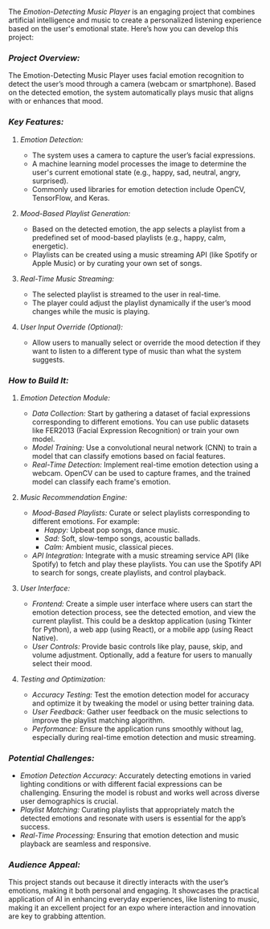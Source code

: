 The *Emotion-Detecting Music Player* is an engaging project that combines artificial intelligence and music to create a personalized listening experience based on the user's emotional state. Here’s how you can develop this project:

### *Project Overview:*
The Emotion-Detecting Music Player uses facial emotion recognition to detect the user’s mood through a camera (webcam or smartphone). Based on the detected emotion, the system automatically plays music that aligns with or enhances that mood.

### *Key Features:*

1. *Emotion Detection:*
   - The system uses a camera to capture the user’s facial expressions.
   - A machine learning model processes the image to determine the user's current emotional state (e.g., happy, sad, neutral, angry, surprised).
   - Commonly used libraries for emotion detection include OpenCV, TensorFlow, and Keras.

2. *Mood-Based Playlist Generation:*
   - Based on the detected emotion, the app selects a playlist from a predefined set of mood-based playlists (e.g., happy, calm, energetic).
   - Playlists can be created using a music streaming API (like Spotify or Apple Music) or by curating your own set of songs.

3. *Real-Time Music Streaming:*
   - The selected playlist is streamed to the user in real-time.
   - The player could adjust the playlist dynamically if the user’s mood changes while the music is playing.

4. *User Input Override (Optional):*
   - Allow users to manually select or override the mood detection if they want to listen to a different type of music than what the system suggests.

### *How to Build It:*

1. *Emotion Detection Module:*
   - *Data Collection:* Start by gathering a dataset of facial expressions corresponding to different emotions. You can use public datasets like FER2013 (Facial Expression Recognition) or train your own model.
   - *Model Training:* Use a convolutional neural network (CNN) to train a model that can classify emotions based on facial features.
   - *Real-Time Detection:* Implement real-time emotion detection using a webcam. OpenCV can be used to capture frames, and the trained model can classify each frame's emotion.

2. *Music Recommendation Engine:*
   - *Mood-Based Playlists:* Curate or select playlists corresponding to different emotions. For example:
     - *Happy:* Upbeat pop songs, dance music.
     - *Sad:* Soft, slow-tempo songs, acoustic ballads.
     - *Calm:* Ambient music, classical pieces.
   - *API Integration:* Integrate with a music streaming service API (like Spotify) to fetch and play these playlists. You can use the Spotify API to search for songs, create playlists, and control playback.

3. *User Interface:*
   - *Frontend:* Create a simple user interface where users can start the emotion detection process, see the detected emotion, and view the current playlist. This could be a desktop application (using Tkinter for Python), a web app (using React), or a mobile app (using React Native).
   - *User Controls:* Provide basic controls like play, pause, skip, and volume adjustment. Optionally, add a feature for users to manually select their mood.

4. *Testing and Optimization:*
   - *Accuracy Testing:* Test the emotion detection model for accuracy and optimize it by tweaking the model or using better training data.
   - *User Feedback:* Gather user feedback on the music selections to improve the playlist matching algorithm.
   - *Performance:* Ensure the application runs smoothly without lag, especially during real-time emotion detection and music streaming.

### *Potential Challenges:*
- *Emotion Detection Accuracy:* Accurately detecting emotions in varied lighting conditions or with different facial expressions can be challenging. Ensuring the model is robust and works well across diverse user demographics is crucial.
- *Playlist Matching:* Curating playlists that appropriately match the detected emotions and resonate with users is essential for the app’s success.
- *Real-Time Processing:* Ensuring that emotion detection and music playback are seamless and responsive.

### *Audience Appeal:*
This project stands out because it directly interacts with the user’s emotions, making it both personal and engaging. It showcases the practical application of AI in enhancing everyday experiences, like listening to music, making it an excellent project for an expo where interaction and innovation are key to grabbing attention.
